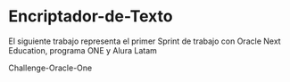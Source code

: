 # Encriptador-de-Texto
El siguiente trabajo representa el primer Sprint de trabajo con Oracle Next Education, programa ONE y Alura Latam 

Challenge-Oracle-One 
